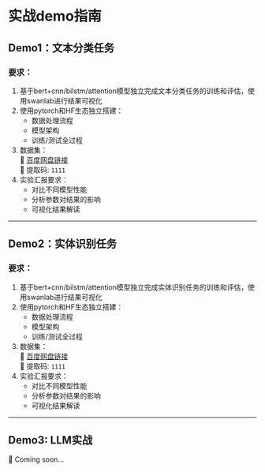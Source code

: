 # 实战demo指南

## Demo1：文本分类任务

### 要求：
1. 基于bert+cnn/bilstm/attention模型独立完成文本分类任务的训练和评估，使用swanlab进行结果可视化  
2. 使用pytorch和HF生态独立搭建：  
   - 数据处理流程  
   - 模型架构  
   - 训练/测试全过程  
3. 数据集：  
   🔗 [百度网盘链接](https://pan.baidu.com/s/1LTJxWzq_1LfkPwbbWBPMSQ?pwd=1111)  
   🔑 提取码: `1111`  
4. 实验汇报要求：  
   - 对比不同模型性能  
   - 分析参数对结果的影响  
   - 可视化结果解读  



---

## Demo2：实体识别任务

### 要求：
1. 基于bert+cnn/bilstm/attention模型独立完成实体识别任务的训练和评估，使用swanlab进行结果可视化 
2. 使用pytorch和HF生态独立搭建：  
   - 数据处理流程  
   - 模型架构  
   - 训练/测试全过程  
3. 数据集：  
   🔗 [百度网盘链接](https://pan.baidu.com/s/1cnOOUfOSF-7bbTUaq9BNAw?pwd=1111)  
   🔑 提取码: `1111`  
4. 实验汇报要求：  
   - 对比不同模型性能  
   - 分析参数对结果的影响  
   - 可视化结果解读  


---

## Demo3: LLM实战
🚧 Coming soon...
